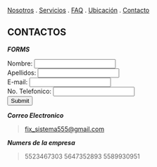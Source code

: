  [Nosotros](./nosotros.md) . [Servicios](./servicios.md) . [FAQ](FAQ.md) . [Ubicación](ubicacion.md) . [Contacto](./contacto.md)

## CONTACTOS

**_FORMS_**

<form action="https://formspree.io/f/mrgjaqja" method="post">
Nombre: <input type="text" name="name"><br>
Apellidos: <input type="text" name="apellidos"><br>
E-mail: <input type="text" name="email"><br>
No. Telefonico: <input type="text" name="no. telefonico"><br>
<input type="submit">

</form>

**_Correo  Electronico_**

> fix_sistema555@gmail.com

**_Numers de la empresa_**

> 5523467303
> 5647352893
> 5589930951
